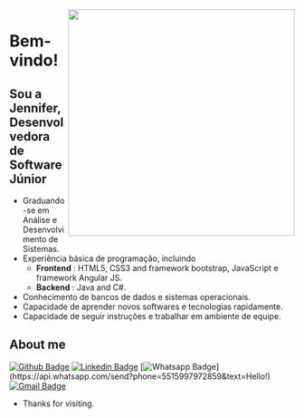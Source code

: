 <img align="right" width="400" height="400" src="https://th.bing.com/th/id/R.ed15f10a113f369191ed1024bee56c31?rik=tCFPrBY7k5PgcQ&riu=http%3a%2f%2fwww.piskelapp.com%2fstatic%2fresources%2fgithub_octocat.gif&ehk=zEqM%2bq3YtaoIHB6vXdmWZbTI%2ftrO4t1jiFrp%2fzQlUiI%3d&risl=&pid=ImgRaw&r=0">

# Bem-vindo!

## Sou a Jennifer, Desenvolvedora de Software Júnior

- Graduando-se em Análise e Desenvolvimento de Sistemas.
- Experiência básica de programação, incluindo
  -  **Frontend** : HTML5, CSS3 and framework bootstrap, JavaScript e framework Angular JS.
  -  **Backend** : Java and C#.
- Conhecimento de bancos de dados e sistemas operacionais.
- Capacidade de aprender novos softwares e tecnologias rapidamente.
- Capacidade de seguir instruções e trabalhar em ambiente de equipe.


## About me 
[![Github Badge](https://img.shields.io/badge/-Github-000?style=flat-square&logo=Github&logoColor=white&link=https://github.com/jenniferVC)](https://github.com/jenniferVC)
[![Linkedin Badge](https://img.shields.io/badge/-LinkedIn-blue?style=flat-square&logo=Linkedin&logoColor=white&link=https://www.linkedin.com/in/jennifer-vasconcelos-b45476184/)](https://www.linkedin.com/in/jennifer-vasconcelos-b45476184/)
[![Whatsapp Badge](https://img.shields.io/badge/-Whatsapp-4CA143?style=flat-square&labelColor=4CA143&logo=whatsapp&logoColor=white&link=https://api.whatsapp.com/send?phone=5515997972859&text=Hello!)](https://api.whatsapp.com/send?phone=5515997972859&text=Hello!)
[![Gmail Badge](https://img.shields.io/badge/-Gmail-c14438?style=flat-square&logo=Gmail&logoColor=white&link=mailto:jenniferkt.ifsp@gmail.com)](mailto:jenniferkt.ifsp@gmail.com)

- Thanks for visiting. 



